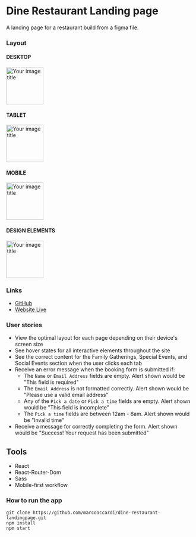 # Dine Restaurant Landing page

A landing page for a restaurant build from a figma file.

### Layout

#### DESKTOP

<img src="./public/desktop_preview.jpeg" alt="Your image title" width="100"/>

#### TABLET

<img src="./public/tablet_preview.jpeg" alt="Your image title" width="100"/>

#### MOBILE

<img src="./public/mobile_preview.jpeg" alt="Your image title" width="100"/>

#### DESIGN ELEMENTS

<img src="./public/design_system.jpg" alt="Your image title" width="100"/>

### Links

- [GitHub](https://link)
- [Website Live](https://link)

### User stories

- View the optimal layout for each page depending on their device's screen size
- See hover states for all interactive elements throughout the site
- See the correct content for the Family Gatherings, Special Events, and Social Events section when the user clicks each tab
- Receive an error message when the booking form is submitted if:
  - The `Name` or `Email Address` fields are empty. Alert shown would be "This field is required"
  - The `Email Address` is not formatted correctly. Alert shown would be "Please use a valid email address"
  - Any of the `Pick a date` or `Pick a time` fields are empty. Alert shown would be "This field is incomplete"
  - The `Pick a time` fields are between 12am - 8am. Alert shown would be "Invalid time"
- Receive a message for correctly completing the form. Alert shown would be "Success! Your request has been submitted"

## Tools

- React
- React-Router-Dom
- Sass
- Mobile-first workflow

### How to run the app

```
git clone https://github.com/marcoaccardi/dine-restaurant-landingpage.git
npm install
npm start
```
